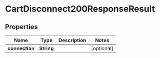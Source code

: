

# CartDisconnect200ResponseResult


## Properties

Name | Type | Description | Notes
------------ | ------------- | ------------- | -------------
**connection** | **String** |  |  [optional]



